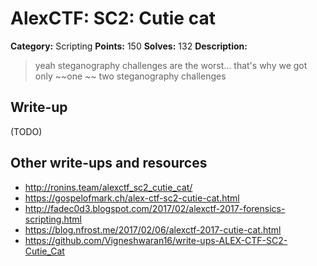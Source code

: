 # AlexCTF: SC2: Cutie cat

**Category:** Scripting
**Points:** 150
**Solves:** 132
**Description:**

> yeah steganography challenges are the worst... that's why we got only ~~one
> ~~ two steganography challenges 

## Write-up

(TODO)

## Other write-ups and resources

 * http://ronins.team/alexctf_sc2_cutie_cat/
 * https://gospelofmark.ch/alex-ctf-sc2-cutie-cat.html
 * http://fadec0d3.blogspot.com/2017/02/alexctf-2017-forensics-scripting.html
 * https://blog.nfrost.me/2017/02/06/alexctf-2017-cutie-cat.html
 * https://github.com/Vigneshwaran16/write-ups-ALEX-CTF-SC2-Cutie_Cat
